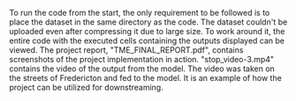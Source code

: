 To run the code from the start, the only requirement to be followed is to place the dataset in the same directory as the code.
The dataset couldn't be uploaded even after compressing it due to large size.
To work around it, the entire code with the executed cells containing the outputs displayed can be viewed.
The project report, "TME_FINAL_REPORT.pdf", contains screenshots of the project implementation in action.
"stop_video-3.mp4" contains the video of the output from the model. The video was taken on the streets of Fredericton and fed to the model. It is an example of how the project can be utilized for downstreaming. 
